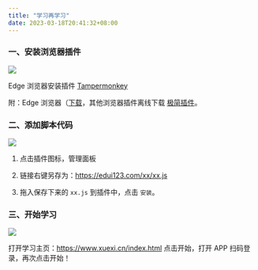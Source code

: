 ```yaml
---
title: "学习再学习"
date: 2023-03-18T20:41:32+08:00
---
```


### 一、安装浏览器插件

![](/xx/1.gif)

Edge 浏览器安装插件 [Tampermonkey](https://microsoftedge.microsoft.com/addons/detail/iikmkjmpaadaobahmlepeloendndfphd) 

附：Edge 浏览器（[下载](https://www.microsoft.com/zh-cn/edge/download)，其他浏览器插件离线下载 [极简插件](https://chrome.zzzmh.cn/info/dhdgffkkebhmkfjojejmpbldmpobfkfo)。

### 二、添加脚本代码

![](/xx/2.gif)

1. 点击插件图标，管理面板

2. 链接右键另存为：<https://edui123.com/xx/xx.js>

3. 拖入保存下来的 `xx.js` 到插件中，点击 `安装`。

### 三、开始学习

![](/xx/3.gif)

打开学习主页：<https://www.xuexi.cn/index.html> 点击开始，打开 APP 扫码登录，再次点击开始！